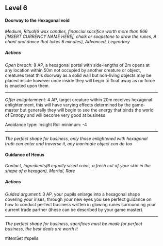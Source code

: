 ## Level 6
#### Doorway to the Hexagonal void
*Medium, Ritual(6 wax candles, financial sacrifice worth more than 666 |INSERT CURRENCY NAME HERE|, chalk or soapstone to draw the runes, A chant and dance that takes 6 minutes), Advanced, Legendary*

##### Actions

*Open breach:* 8 AP, a hexagonal portal with side-lengths of 2m opens at any location within 50m not occupied by another creature or object, creatures treat this doorway as a solid wall but non-living objects may be placed inside however once inside they will begin to float away as no force is enacted upon them.

---

*Offer enlightenment:* 4 AP, target creature within 20m receives hexagonal enlightenment, this will have varying effects determined by the game-master but generally they will begin to see the energy that binds the world of Entropy and will become very good at business

Avoidance type: Insight
Roll minimum: -4

---
*The perfect shape for business, only those enlightened with hexagonal truth can enter and traverse it, any inanimate object can do too*

#### Guidance of Hexus
*Contact, Ingredients(6 equally sized coins, a fresh cut of your skin in the shape of a hexagon), Martial, Rare*

##### Actions

*Guided argument:* 3 AP, your pupils enlarge into a hexagonal shape covering your irises, through your new eyes you see perfect guidance on how to conduct perfect business written in glowing runes surrounding your current trade partner (these can be described by your game master).

---
*The perfect shape for business, sacrifices must be made for perfect business, the best deals are worth it*

#itemSet #spells 